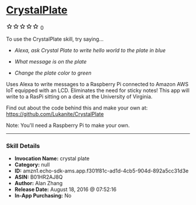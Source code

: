 # [CrystalPlate](http://alexa.amazon.com/#skills/amzn1.echo-sdk-ams.app.f301f81c-ad1d-4cb5-904d-892a5cc31d3e)
![0 stars](../../images/ic_star_border_black_18dp_1x.png)![0 stars](../../images/ic_star_border_black_18dp_1x.png)![0 stars](../../images/ic_star_border_black_18dp_1x.png)![0 stars](../../images/ic_star_border_black_18dp_1x.png)![0 stars](../../images/ic_star_border_black_18dp_1x.png) 0

To use the CrystalPlate skill, try saying...

* *Alexa, ask Crystal Plate to write hello world to the plate in blue*

* *What message is on the plate*

* *Change the plate color to green*

Uses Alexa to write messages to a Raspberry Pi connected to Amazon AWS IoT equipped with an LCD. Eliminates the need for sticky notes! This app will write to a RasPi sitting on a desk at the University of Virginia.

Find out about the code behind this and make your own at:
https://github.com/Lukanite/CrystalPlate

Note: You'll need a Raspberry Pi to make your own.

***

### Skill Details

* **Invocation Name:** crystal plate
* **Category:** null
* **ID:** amzn1.echo-sdk-ams.app.f301f81c-ad1d-4cb5-904d-892a5cc31d3e
* **ASIN:** B01HR2AJ8Q
* **Author:** Alan Zhang
* **Release Date:** August 18, 2016 @ 07:52:16
* **In-App Purchasing:** No
